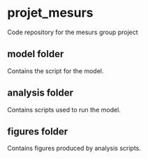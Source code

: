 # projet_mesurs
Code repository for the mesurs group project

## model folder

Contains the script for the model.

## analysis folder

Contains scripts used to run the model.

## figures folder

Contains figures produced by analysis scripts.
